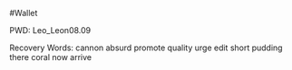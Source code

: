 #Wallet


PWD: Leo_Leon08.09


Recovery Words:
cannon
absurd
promote
quality
urge
edit
short
pudding
there
coral
now
arrive
